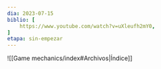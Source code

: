 ```yaml
---
dia: 2023-07-15
biblio: [
	https://www.youtube.com/watch?v=uXleufh2mY0,
]
etapa: sin-empezar
---
```










![[Game mechanics/index#Archivos|Índice]]